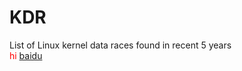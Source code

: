 # KDR
List of Linux kernel data races found in recent 5 years
<br>
<font color="red"> hi </font>
<a href="http://www.baidu.com"> baidu </a>

